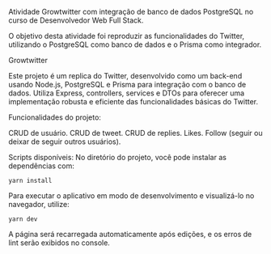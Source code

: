 Atividade Growtwitter com integração de banco de dados PostgreSQL no curso de Desenvolvedor Web Full Stack.

O objetivo desta atividade foi reproduzir as funcionalidades do Twitter, utilizando o PostgreSQL como banco de dados e o Prisma como integrador.

Growtwitter

Este projeto é um replica do Twitter, desenvolvido como um back-end usando Node.js, PostgreSQL e Prisma para integração com o banco de dados. Utiliza Express, controllers, services e DTOs para oferecer uma implementação robusta e eficiente das funcionalidades básicas do Twitter.

Funcionalidades do projeto:

CRUD de usuário.
CRUD de tweet.
CRUD de replies.
Likes.
Follow (seguir ou deixar de seguir outros usuários).

Scripts disponíveis:
No diretório do projeto, você pode instalar as dependências com:

``yarn install``

Para executar o aplicativo em modo de desenvolvimento e visualizá-lo no navegador, utilize:                                                             

``yarn dev``

A página será recarregada automaticamente após edições, e os erros de lint serão exibidos no console.